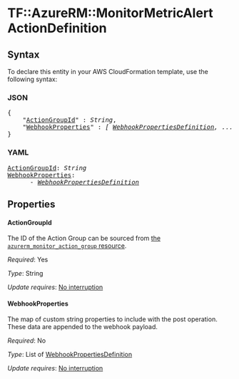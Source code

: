 # TF::AzureRM::MonitorMetricAlert ActionDefinition

## Syntax

To declare this entity in your AWS CloudFormation template, use the following syntax:

### JSON

<pre>
{
    "<a href="#actiongroupid" title="ActionGroupId">ActionGroupId</a>" : <i>String</i>,
    "<a href="#webhookproperties" title="WebhookProperties">WebhookProperties</a>" : <i>[ <a href="webhookpropertiesdefinition.md">WebhookPropertiesDefinition</a>, ... ]</i>
}
</pre>

### YAML

<pre>
<a href="#actiongroupid" title="ActionGroupId">ActionGroupId</a>: <i>String</i>
<a href="#webhookproperties" title="WebhookProperties">WebhookProperties</a>: <i>
      - <a href="webhookpropertiesdefinition.md">WebhookPropertiesDefinition</a></i>
</pre>

## Properties

#### ActionGroupId

The ID of the Action Group can be sourced from [the `azurerm_monitor_action_group` resource](./monitor_action_group.html).

_Required_: Yes

_Type_: String

_Update requires_: [No interruption](https://docs.aws.amazon.com/AWSCloudFormation/latest/UserGuide/using-cfn-updating-stacks-update-behaviors.html#update-no-interrupt)

#### WebhookProperties

The map of custom string properties to include with the post operation. These data are appended to the webhook payload.

_Required_: No

_Type_: List of <a href="webhookpropertiesdefinition.md">WebhookPropertiesDefinition</a>

_Update requires_: [No interruption](https://docs.aws.amazon.com/AWSCloudFormation/latest/UserGuide/using-cfn-updating-stacks-update-behaviors.html#update-no-interrupt)


